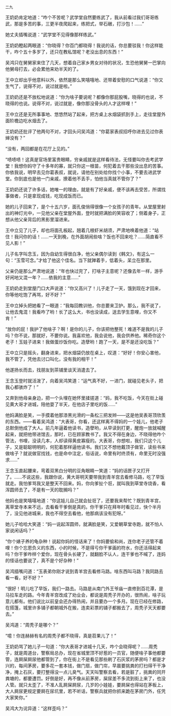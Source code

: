     二九 

   王奶奶肯定地道：“咋个不苦呢？武学堂自然要练武了，我从前看过我们哥哥练武，那是多苦的事，三更半夜爬起来，练把式，举石礅，打沙包！……”

   她丈夫插嘴说道：“武学堂不见得像那样练武。”

   王奶奶瞪起两眼道：“你晓得？你百门都晓得！我说的话，你总要驳我！你这样能干，咋个五十多岁了，还只在教私馆呢？老没出息的东西！”

   吴鸿只在舅舅家来住了几天，想着自己家乡男女对待的状况，生恐他舅舅一巴掌向他舅母打去，必会累他来劝半天的了。

   王中立却出乎他意料以外，依然是那么笑嘻嘻地、还带着安慰的口气说道：“你又生气了，说得不对，说过就是啦。”

   王奶奶还是不放松地说道：“你为啥子要说呢？都像你那屁股嘴，晓得的也说，不晓得的也说。说得不对，说过就是，像你那没骨头的人才这样哩！”

   王中立还是无所事事地、悠悠然站了起来，把方桌上水烟袋抓到手上，走往堂屋外面阶檐边吃水烟去了。

   王奶奶还批评了他两句不对，才回头问吴鸿道：“你葛家表叔招呼你进去见过你表婶没有？”

   “没有，两回都是在花厅上见的。”

   “啧啧啧！这真是官场里富贵眼睛，穷亲戚就是这样看待法，无怪要叫你去考武学堂！我想你妈守了十多年的寡，就只你这一根苗，何犯着去干那些没出息的苦事。你依我说，明早去见你葛表叔，就说，请他在别处给你找个小事，不要去进武学堂。你到底也是他一门亲戚，撩着他不丢手，怕他当真就不管你了？”

   王奶奶还说了许多话，她唯一的理由，就是有了好亲戚，便不该再去受苦，所谓找事做者，只是拿现成钱，吃现成饭而已。

   她的儿子回来了，是个十五六岁，面孔俊俏得很像一个女孩子的青年。从堂屋里射出的神灯光中，一见他父亲在堂屋外面，登时就把满脸的笑容收了；侧着身子，正想从他父亲背后的黑影里溜进来。

   王中立见了儿子，却也将面孔板起，翘着几根虾米胡须，严肃地唤着他道：“站住！我问你的话！……一天到晚，在外面胡闹些啥？饭也不回来吃？……简直看不见人影！”

   儿子名字叫念玉，因为自幼生得很白净，他父亲偶尔读到《韩文》，有这么一句：“玉雪可念。”才给了他这个佳名。当下就亸着手，低着头，呆立在那里。

   父亲仍是那么严肃地说道：“年也快过完了，打啥子主意呢？还像去年一样，游手好闲地又混一年？……依我的主意……”

   王奶奶走到堂屋门口大声说道：“你又高兴了！儿子走了一天，饿到现在才回来，你等他吃饱了再骂，好不好？”

   王中立掉头把她看了一眼道：“我每回教训他，你总要来卫护。那么，我不说了，让他去鬼混！我看咋了哟！长了这么大，书也没读成，送去学生意哩，你又不肯！”

   “放你的屁！我护了他啥子？啊！是你的儿子，你该把他整死！难道不是我的儿子吗？你不说，那就好，不要你说。我喜欢他，我会说他，我会供养他。稀奇你这个老子！玉娃子进来！我做蛋炒饭你吃。造孽哟！跑了一天，是不是还没吃饭？”

   王中立只是摇头，翻身进来，把水烟袋仍放在桌上，叹道：“好好！你安心害他，我不管了，凭他去讨口叫化，没有我的相干！”

   他遂扬长而去，找朋友到茶铺里谈天消遣去了。

   王念玉登时就活泼了，向着吴鸿笑道：“运气真不好，一进门，就碰见老头子，把我心都骇炸了！”

   又奔到他母亲身边，把一个头埋在她怀里揉搓道：“妈，我不吃饭，今天在街上碰见黄大哥才进城，陪他耍了半天，在他店子里吃的饭……”

   他妈满脸是笑，一手摸着他那漆黑光滑的一条松三把发辫——这是他吴表哥顶欣羡的东西。——看着吴鸿道：“大表哥，你看，还这样离不得妈的一个娃儿，他老子总默倒他成了大人。前几年逼着他读书，造孽哟，从早读到打更，醒炮一放就喊醒起来，就把他带进馆去，那时，已在顾家教书了。我又不得在身边，不晓得他咋个管法，书哩，没读几本，人却读得黄皮寡瘦的。大表哥，你想啦，我们只这个儿子，又是聪聪明明的，何犯着那样逼他读书。我们又不想他戴顶子做官，读些书来做啥子？就说做官找钱，也是命中注定，俗话说，命里有时终须有，命里无时没强求……”

   王念玉直起腰来，弯着双黑白分明的豆角眼睛一笑道：“妈的话匣子又打开了。……不说这些，我跟你说，黄大哥明天要带我到青羊宫去看修马路，吃了早饭就走。我怕爹骂我又是整天不回来。妈，你向爹扯个诳，就叫我到草堂寺烧香，看浑圆师去了，不是有一天的耽搁吗？”

   他妈也是笑嘻嘻地道：“你这娃儿自己就会扯诳了，还要我来帮忙？既到青羊宫，离草堂寺本来不远，去看看干爹倒是真的。你干爹只在拜年时看见过，快个半月了，没见他进城来，我也不得空去看他，他那病该没有犯呀。”

   她儿子哈哈大笑道：“妈一说起浑圆师，就满脸是笑，又爱朝草堂寺跑，就不怕人家说闲话吗？”

   “你个婊子养的龟杂种！说起你妈的怪话来了！你妈要偷和尚，连你老子还管不着哩！你个忘恩负义的东西，小的时候，不是得亏你干爹画的符水，你还活得起来吗？你干爹咋样个爱你，现在骨头长硬了，就翻脸不认人，连干爹也不喊了，连妈的怪话也要说了，真不是个好杂种！”

   吴鸿插嘴问道：“玉表弟你刚才说到青羊宫去看修马路。啥东西叫马路？我同路去看一看，好不好？”

   “很好！明儿吃了早饭，我们一路去。马路是从南门外王爷庙一直修到百花潭，是马拉车走的路。今年青羊宫改成了劝业会，都说是周秃子开办的，很热闹，啥子玩意儿都有。他们说比以前皇会还办得热闹，并且要办一个多月。现在已经在修路，在搭篷，城里许多铺子都朝城外在搬，连卖彩票的铺子都搬去了，周秃子天天都要去。”

   吴鸿道：“周秃子是哪个？”

   “噫！你连赫赫有名的周秃子都不晓得，真是苕果儿了！”

   王奶奶骂了她儿子一句道：“你大表哥才进城十几天，咋个会晓得呢？……周秃子，就是周道台，警察局总办，现在省城里顶不好惹的一员官，随便啥子事他都要管，连屙屎屙尿他都管到了，你在街上不是看见那些刷了石灰浆的茅房吗？都是才兴的，每间茅房，要多花一套本钱，做门扇，做门帘，早晨要挑粪的打扫得干干净净，掩上石灰，要打整得没一点儿臭气。天天叫警察去看，若是脏了，挑粪的同开粪塘的，都要遭罚。好倒是好，再不像从前茅房，屎尿差不多流到街上来了，也没人管。就只太歪了，不准人乱屙屎屙尿，几岁的小娃娃，要屙屎也得站在茅板上，大人屙尿更规定要屙在尿坑里，若不听话，警察兵就把你抓来跪在茅房门外，任凭大家笑你。”

   吴鸿大为诧异道：“这样歪吗？”

